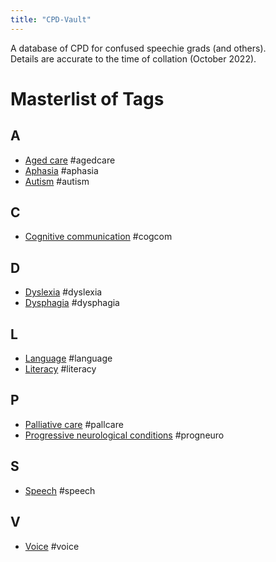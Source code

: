 ```yaml
---
title: "CPD-Vault"
---
```


A database of CPD for confused speechie grads (and others).<br>
Details are accurate to the time of collation (October 2022).

# Masterlist of Tags
## A
- [Aged care](!tagpages/agedcare.md) #agedcare<br>
- [Aphasia](!tagpages/aphasia.md) #aphasia<br>
- [Autism](!tagpages/autism.md) #autism

## C
- [Cognitive communication](!tagpages/cogcom.md) #cogcom

## D
- [Dyslexia](!tagpages/dyslexia.md) #dyslexia
- [Dysphagia](!tagpages/dysphagia.md) #dysphagia

## L
- [Language](!tagpages/language.md) #language<br>
- [Literacy](!tagpages/literacy.md) #literacy

## P
- [Palliative care](!tagpages/pallcare.md) #pallcare<br>
- [Progressive neurological conditions](!tagpages/progneuro.md) #progneuro

## S
- [Speech](!tagpages/speech.md) #speech

## V
- [Voice](!tagpages/voice.md) #voice